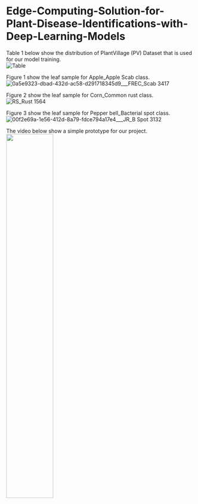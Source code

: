 # Edge-Computing-Solution-for-Plant-Disease-Identifications-with-Deep-Learning-Models

Table 1 below show the distribution of PlantVillage (PV) Dataset that is used for our model training.<br />
![Table](https://github.com/abelchai/Edge-Computing-Solution-for-Plant-Disease-Identifications-with-Deep-Learning-Models/assets/134276385/a4ea463d-1df3-4057-9d79-e20c734403fc)

Figure 1 show the leaf sample for Apple_Apple Scab class.<br />
![0a5e9323-dbad-432d-ac58-d291718345d9___FREC_Scab 3417](https://github.com/abelchai/Edge-Computing-Solution-for-Plant-Disease-Identifications-with-Deep-Learning-Models/assets/134276385/ad00368b-fb41-4594-ac18-4fe14122ccb1)

Figure 2 show the leaf sample for Corn_Common rust class.<br />
![RS_Rust 1564](https://github.com/abelchai/Edge-Computing-Solution-for-Plant-Disease-Identifications-with-Deep-Learning-Models/assets/134276385/7ea97d19-c1c8-4d10-ac4a-58a191d9c7a7)

Figure 3 show the leaf sample for Pepper bell_Bacterial spot class.<br />
![00f2e69a-1e56-412d-8a79-fdce794a17e4___JR_B Spot 3132](https://github.com/abelchai/Edge-Computing-Solution-for-Plant-Disease-Identifications-with-Deep-Learning-Models/assets/134276385/41f3a0a7-7ed1-4bb8-90e6-285e13c6c251)

The video below show a simple prototype for our project.<br />
[<img src="" width="50%">](https://www.youtube.com/watch?v=HSJ7T6Ap-aM "Edge Computing Solution for Plant Disease Identification with Deep Learning Models")
